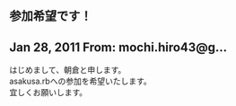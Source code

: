 ## 参加希望です！

## Jan 28, 2011 From: mochi.hiro43@g...

はじめまして、朝倉と申します。  
asakusa.rbへの参加を希望いたします。  
宜しくお願いします。

